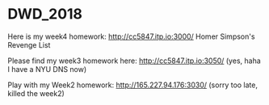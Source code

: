# DWD_2018

Here is my week4 homework: http://cc5847.itp.io:3000/
Homer Simpson's Revenge List



Please find my week3 homework here: http://cc5847.itp.io:3050/
(yes, haha I have a NYU DNS now)



Play with my Week2 homework: http://165.227.94.176:3030/ 
(sorry too late, killed the week2)
